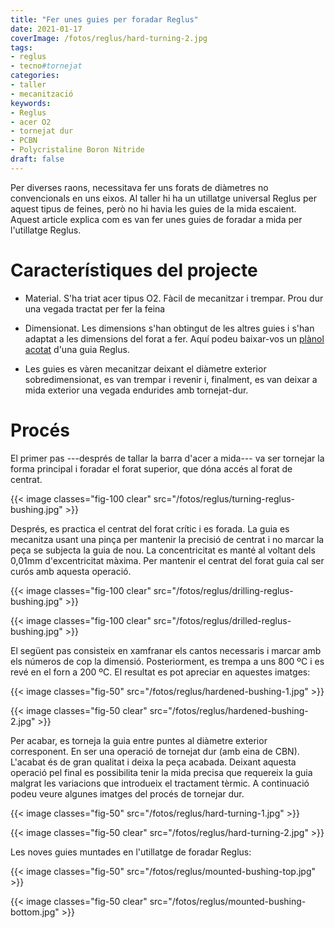 ```yaml
---
title: "Fer unes guies per foradar Reglus"
date: 2021-01-17
coverImage: /fotos/reglus/hard-turning-2.jpg
tags:
- reglus
- tecno#tornejat
categories:
- taller
- mecanització
keywords:
- Reglus
- acer O2
- tornejat dur
- PCBN
- Polycristaline Boron Nitride
draft: false
---
```


Per diverses raons, necessitava fer uns forats de diàmetres no
convencionals en uns eixos. Al taller hi ha un utillatge universal
Reglus per aquest tipus de feines, però no hi havia les guies de la
mida escaient. Aquest article explica com es van fer unes guies de
foradar a mida per l'utillatge Reglus.

<!--more-->

# Característiques del projecte

* Material. S'ha triat acer tipus O2. Fàcil de mecanitzar i
  trempar. Prou dur una vegada tractat per fer la feina

* Dimensionat. Les dimensions s'han obtingut de les altres guies i
  s'han adaptat a les dimensions del forat a fer. Aquí podeu
  baixar-vos un [plànol acotat](/pdfs/dolla-reglus.pdf) d'una guia
  Reglus.

* Les guies es vàren mecanitzar deixant el diàmetre exterior
  sobredimensionat, es van trempar i revenir i, finalment, es van
  deixar a mida exterior una vegada endurides amb tornejat-dur.

# Procés

El primer pas ---després de tallar la barra d'acer a mida--- va ser
tornejar la forma principal i foradar el forat superior, que dóna
accés al forat de centrat.

{{< image classes="fig-100 clear"
          src="/fotos/reglus/turning-reglus-bushing.jpg" >}}

Després, es practica el centrat del forat crític i es forada. La guia
es mecanitza usant una pinça per mantenir la precisió de centrat i no
marcar la peça se subjecta la guia de nou. La concentricitat es manté
al voltant dels 0,01mm d'excentricitat màxima. Per mantenir el centrat
del forat guia cal ser curós amb aquesta operació.

{{< image classes="fig-100 clear"
          src="/fotos/reglus/drilling-reglus-bushing.jpg" >}}

{{< image classes="fig-100 clear"
          src="/fotos/reglus/drilled-reglus-bushing.jpg" >}}

El següent pas consisteix en xamfranar els cantos necessaris i marcar
amb els números de cop la dimensió. Posteriorment, es trempa a uns 800
ºC i es revé en el forn a 200 ºC. El resultat es pot apreciar en
aquestes imatges:

{{< image classes="fig-50"
          src="/fotos/reglus/hardened-bushing-1.jpg" >}}

{{< image classes="fig-50 clear"
          src="/fotos/reglus/hardened-bushing-2.jpg" >}}

Per acabar, es torneja la guia entre puntes al diàmetre exterior
corresponent. En ser una operació de tornejat dur (amb eina de
CBN). L'acabat és de gran qualitat i deixa la peça acabada.  Deixant
aquesta operació pel final es possibilita tenir la mida precisa que
requereix la guia malgrat les variacions que introdueix el tractament
tèrmic. A continuació podeu veure algunes imatges del procés de
tornejar dur.

{{< image classes="fig-50"
          src="/fotos/reglus/hard-turning-1.jpg" >}}

{{< image classes="fig-50 clear"
          src="/fotos/reglus/hard-turning-2.jpg" >}}

Les noves guies muntades en l'utillatge de foradar Reglus:

{{< image classes="fig-50"
          src="/fotos/reglus/mounted-bushing-top.jpg" >}}

{{< image classes="fig-50 clear"
          src="/fotos/reglus/mounted-bushing-bottom.jpg" >}}
